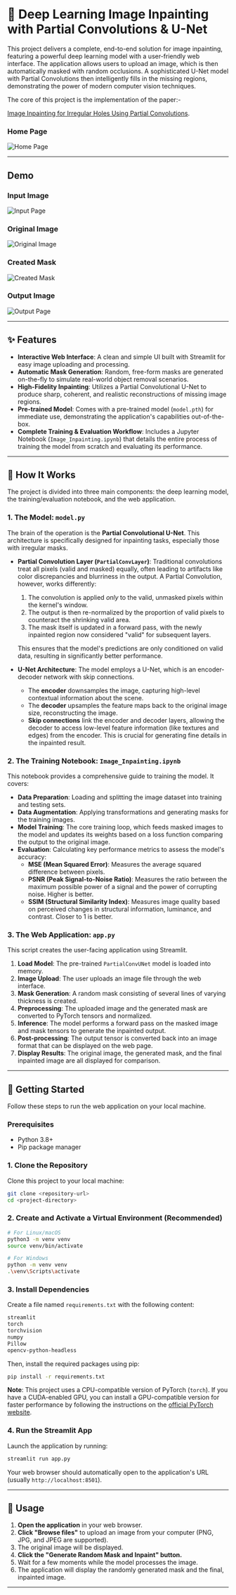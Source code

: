 # 🎨 Deep Learning Image Inpainting with Partial Convolutions & U-Net

This project delivers a complete, end-to-end solution for image inpainting, featuring a powerful deep learning model with a user-friendly web interface. The application allows users to upload an image, which is then automatically masked with random occlusions. A sophisticated U-Net model with Partial Convolutions then intelligently fills in the missing regions, demonstrating the power of modern computer vision techniques.

The core of this project is the implementation of the paper:-

[Image Inpainting for Irregular Holes Using Partial Convolutions](https://arxiv.org/abs/1804.07723).

### Home Page
![Home Page](assets/img1.png)

-----

## Demo

### Input Image
![Input Page](assets/img5.png)

### Original Image
![Original Image](assets/img2.png)

### Created Mask
![Created Mask](assets/img3.png)

### Output Image
![Output Page](assets/img4.png)

-----

## ✨ Features

  * **Interactive Web Interface**: A clean and simple UI built with Streamlit for easy image uploading and processing.
  * **Automatic Mask Generation**: Random, free-form masks are generated on-the-fly to simulate real-world object removal scenarios.
  * **High-Fidelity Inpainting**: Utilizes a Partial Convolutional U-Net to produce sharp, coherent, and realistic reconstructions of missing image regions.
  * **Pre-trained Model**: Comes with a pre-trained model (`model.pth`) for immediate use, demonstrating the application's capabilities out-of-the-box.
  * **Complete Training & Evaluation Workflow**: Includes a Jupyter Notebook (`Image_Inpainting.ipynb`) that details the entire process of training the model from scratch and evaluating its performance.

-----

## 🔧 How It Works

The project is divided into three main components: the deep learning model, the training/evaluation notebook, and the web application.

### 1\. The Model: `model.py`

The brain of the operation is the **Partial Convolutional U-Net**. This architecture is specifically designed for inpainting tasks, especially those with irregular masks.

  * **Partial Convolution Layer (`PartialConvLayer`)**: Traditional convolutions treat all pixels (valid and masked) equally, often leading to artifacts like color discrepancies and blurriness in the output. A Partial Convolution, however, works differently:

    1.  The convolution is applied *only* to the valid, unmasked pixels within the kernel's window.
    2.  The output is then re-normalized by the proportion of valid pixels to counteract the shrinking valid area.
    3.  The mask itself is updated in a forward pass, with the newly inpainted region now considered "valid" for subsequent layers.

    This ensures that the model's predictions are only conditioned on valid data, resulting in significantly better performance.

  * **U-Net Architecture**: The model employs a U-Net, which is an encoder-decoder network with skip connections.

      * The **encoder** downsamples the image, capturing high-level contextual information about the scene.
      * The **decoder** upsamples the feature maps back to the original image size, reconstructing the image.
      * **Skip connections** link the encoder and decoder layers, allowing the decoder to access low-level feature information (like textures and edges) from the encoder. This is crucial for generating fine details in the inpainted result.

### 2\. The Training Notebook: `Image_Inpainting.ipynb`

This notebook provides a comprehensive guide to training the model. It covers:

  * **Data Preparation**: Loading and splitting the image dataset into training and testing sets.
  * **Data Augmentation**: Applying transformations and generating masks for the training images.
  * **Model Training**: The core training loop, which feeds masked images to the model and updates its weights based on a loss function comparing the output to the original image.
  * **Evaluation**: Calculating key performance metrics to assess the model's accuracy:
      * **MSE (Mean Squared Error)**: Measures the average squared difference between pixels.
      * **PSNR (Peak Signal-to-Noise Ratio)**: Measures the ratio between the maximum possible power of a signal and the power of corrupting noise. Higher is better.
      * **SSIM (Structural Similarity Index)**: Measures image quality based on perceived changes in structural information, luminance, and contrast. Closer to 1 is better.

### 3\. The Web Application: `app.py`

This script creates the user-facing application using Streamlit.

1.  **Load Model**: The pre-trained `PartialConvUNet` model is loaded into memory.
2.  **Image Upload**: The user uploads an image file through the web interface.
3.  **Mask Generation**: A random mask consisting of several lines of varying thickness is created.
4.  **Preprocessing**: The uploaded image and the generated mask are converted to PyTorch tensors and normalized.
5.  **Inference**: The model performs a forward pass on the masked image and mask tensors to generate the inpainted output.
6.  **Post-processing**: The output tensor is converted back into an image format that can be displayed on the web page.
7.  **Display Results**: The original image, the generated mask, and the final inpainted image are all displayed for comparison.

-----

## 🚀 Getting Started

Follow these steps to run the web application on your local machine.

### Prerequisites

  * Python 3.8+
  * Pip package manager

### 1\. Clone the Repository

Clone this project to your local machine:

```bash
git clone <repository-url>
cd <project-directory>
```

### 2\. Create and Activate a Virtual Environment (Recommended)

```bash
# For Linux/macOS
python3 -m venv venv
source venv/bin/activate

# For Windows
python -m venv venv
.\venv\Scripts\activate
```

### 3\. Install Dependencies

Create a file named `requirements.txt` with the following content:

```txt
streamlit
torch
torchvision
numpy
Pillow
opencv-python-headless
```

Then, install the required packages using pip:

```bash
pip install -r requirements.txt
```

**Note**: This project uses a CPU-compatible version of PyTorch (`torch`). If you have a CUDA-enabled GPU, you can install a GPU-compatible version for faster performance by following the instructions on the [official PyTorch website](https://pytorch.org/).

### 4\. Run the Streamlit App

Launch the application by running:

```bash
streamlit run app.py
```

Your web browser should automatically open to the application's URL (usually `http://localhost:8501`).

-----

## 📖 Usage

1.  **Open the application** in your web browser.
2.  **Click "Browse files"** to upload an image from your computer (PNG, JPG, and JPEG are supported).
3.  The original image will be displayed.
4.  **Click the "Generate Random Mask and Inpaint" button.**
5.  Wait for a few moments while the model processes the image.
6.  The application will display the randomly generated mask and the final, inpainted image.

-----
